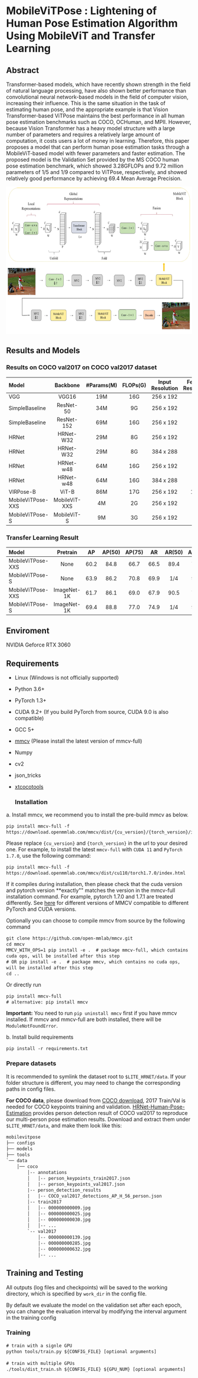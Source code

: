 # MobileViTPose : Lightening of Human Pose Estimation Algorithm Using MobileViT and Transfer Learning

## Abstract
Transformer-based models, which have recently shown strength in the field of natural language processing, have also shown better performance than convolutional neural network-based models in the field of computer vision, increasing their influence. This is the same situation in the task of estimating human pose, and the appropriate example is that Vision Transformer-based ViTPose maintains the best performance in all human pose estimation benchmarks such as COCO, OCHuman, and MPII. However, because Vision Transformer has a heavy model structure with a large number of parameters and requires a relatively large amount of computation, it costs users a lot of money in learning. Therefore, this paper proposes a model that can perform human pose estimation tasks through a MobileViT-based model with fewer parameters and faster estimation. The proposed model is the Validation Set provided by the MS COCO human pose estimation benchmark, which showed 3.28GFLOPs and 9.72 million parameters of 1/5 and 1/9 compared to ViTPose, respectively, and showed relatively good performance by achieving 69.4 Mean Average Precision.


<img width="800" height="400" src="architecture.png"/>

## Results and Models
### Results on COCO val2017 on COCO val2017 dataset

| Model  | Backbone | #Params(M) | FLOPs(G) | Input Resolution | Feature Resolution | AP | AR |
| :----------------- | :-----------: | :------: | :-----------: | :------: |:------: | :------: | :------: | 
| VGG | VGG16 | 19M | 16G | 256 x 192 | 1/4 | 69.8 | 75.4 | 
| SimpleBaseline | ResNet-50 | 34M | 9G | 256 x 192 | 1/4 | 70.4 | 76.3 | 
| SimpleBaseline | ResNet-152 | 69M | 16G | 256 x 192 | 1/4 | 72.0 | 77.8 | 
| HRNet | HRNet-W32 | 29M | 8G | 256 x 192 | 1/4 | 74.4 | 78.9 | 
| HRNet | HRNet-W32 | 29M | 8G | 384 x 288 | 1/4 | 75.8 | 81.0 | 
| HRNet | HRNet-w48 | 64M | 16G | 256 x 192 | 1/4 | 75.1 | 80.4 | 
| HRNet | HRNet-w48 | 64M | 16G | 384 x 288 | 1/4 | 76.3 | 81.2 | 
| VIRPose-B | ViT-B | 86M | 17G | 256 x 192 | 1/16 | 75.8 | 81.1 | 
| MobileViTPose-XXS | MobileViT-XXS | 4M | 2G | 256 x 192 | 1/4 | 61.7 | 67.9 | 
| MobileViTPose-S | MobileViT-S | 9M | 3G | 256 x 192 | 1/4 | 69.4 | 74.9 | 

### Transfer Learning Result

| Model | Pretrain |AP | AP(50) | AP(75) | AR | AR(50) | AR(75) |
| :----------------- | :------: | :-----------: | :------: | :-----------: | :------: |:------: | :------: |
| MobileViTPose-XXS | None | 60.2 | 84.8 | 66.7 | 66.5 | 89.4 | 72.7 | 
| MobileViTPose-S | None | 63.9 | 86.2 | 70.8 | 69.9 | 1/4 | 90.4 | 76.3 | 
| MobileViTPose-XXS | ImageNet-1K | 61.7 | 86.1 | 69.0 | 67.9 | 90.5 | 74.6 | 
| MobileViTPose-S | ImageNet-1K | 69.4 | 88.8 | 77.0 | 74.9 | 1/4 | 92.8 | 82.0 | 


## Enviroment
NVIDIA Geforce RTX 3060

## Requirements

- Linux (Windows is not officially supported)
- Python 3.6+
- PyTorch 1.3+
- CUDA 9.2+ (If you build PyTorch from source, CUDA 9.0 is also compatible)
- GCC 5+
- [mmcv](https://github.com/open-mmlab/mmcv) (Please install the latest version of mmcv-full)
- Numpy
- cv2
- json_tricks
- [xtcocotools](https://github.com/jin-s13/xtcocoapi)

  ### Installation
<!-- The code is based on [MMPose](https://github.com/open-mmlab/mmpose).
You need clone the mmpose project and integrate the codes into mmpose first. -->

a. Install mmcv, we recommend you to install the pre-build mmcv as below.

```shell
pip install mmcv-full -f https://download.openmmlab.com/mmcv/dist/{cu_version}/{torch_version}/index.html
```

Please replace ``{cu_version}`` and ``{torch_version}`` in the url to your desired one. For example, to install the latest ``mmcv-full`` with ``CUDA 11`` and ``PyTorch 1.7.0``, use the following command:

```shell
pip install mmcv-full -f https://download.openmmlab.com/mmcv/dist/cu110/torch1.7.0/index.html
```

If it compiles during installation, then please check that the cuda version and pytorch version **exactly"" matches the version in the mmcv-full installation command. For example, pytorch 1.7.0 and 1.7.1 are treated differently.
See [here](https://github.com/open-mmlab/mmcv#installation) for different versions of MMCV compatible to different PyTorch and CUDA versions.

Optionally you can choose to compile mmcv from source by the following command

```shell
git clone https://github.com/open-mmlab/mmcv.git
cd mmcv
MMCV_WITH_OPS=1 pip install -e .  # package mmcv-full, which contains cuda ops, will be installed after this step
# OR pip install -e .  # package mmcv, which contains no cuda ops, will be installed after this step
cd ..
```

Or directly run

```shell
pip install mmcv-full
# alternative: pip install mmcv
```

**Important:** You need to run `pip uninstall mmcv` first if you have mmcv installed. If mmcv and mmcv-full are both installed, there will be `ModuleNotFoundError`.

b. Install build requirements

```shell
pip install -r requirements.txt
```

### Prepare datasets

It is recommended to symlink the dataset root to `$LITE_HRNET/data`.
If your folder structure is different, you may need to change the corresponding paths in config files.

**For COCO data**, please download from [COCO download](http://cocodataset.org/#download), 2017 Train/Val is needed for COCO keypoints training and validation. [HRNet-Human-Pose-Estimation](https://github.com/HRNet/HRNet-Human-Pose-Estimation) provides person detection result of COCO val2017 to reproduce our multi-person pose estimation results. 
Download and extract them under `$LITE_HRNET/data`, and make them look like this:

```
mobilevitpose
├── configs
├── models
├── tools
`── data
    │── coco
        │-- annotations
        │   │-- person_keypoints_train2017.json
        │   |-- person_keypoints_val2017.json
        |-- person_detection_results
        |   |-- COCO_val2017_detections_AP_H_56_person.json
        │-- train2017
        │   │-- 000000000009.jpg
        │   │-- 000000000025.jpg
        │   │-- 000000000030.jpg
        │   │-- ...
        `-- val2017
            │-- 000000000139.jpg
            │-- 000000000285.jpg
            │-- 000000000632.jpg
            │-- ...

```

## Training and Testing
All outputs (log files and checkpoints) will be saved to the working directory,
which is specified by `work_dir` in the config file.

By default we evaluate the model on the validation set after each epoch, you can change the evaluation interval by modifying the interval argument in the training config


### Training

```shell
# train with a signle GPU
python tools/train.py ${CONFIG_FILE} [optional arguments]

# train with multiple GPUs
./tools/dist_train.sh ${CONFIG_FILE} ${GPU_NUM} [optional arguments]
